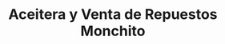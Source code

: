 ---
title: "Aceitera y Venta de Repuestos Monchito"
url: /quetzaltenango/aceitera-y-venta-de-repuestos-monchito/
shop: general
---